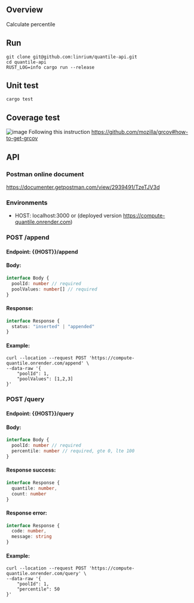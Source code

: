 ## Overview
Calculate percentile

## Run
```shell script
git clone git@github.com:linrium/quantile-api.git
cd quantile-api
RUST_LOG=info cargo run --release
```

## Unit test
`cargo test`

## Coverage test
![image](https://user-images.githubusercontent.com/14315537/121771668-da221180-cb9a-11eb-9a0a-a737163b559e.png)
Following this instruction https://github.com/mozilla/grcov#how-to-get-grcov

## API
### Postman online document
https://documenter.getpostman.com/view/2939491/TzeTJV3d

### Environments
- HOST: localhost:3000 or (deployed version https://compute-quantile.onrender.com)

### POST /append
#### Endpoint: {{HOST}}/append
#### Body:
```typescript
interface Body {
  poolId: number // required
  poolValues: number[] // required
}
```
#### Response:
```typescript
interface Response {
  status: "inserted" | "appended"
}
```
#### Example:
```shell script
curl --location --request POST 'https://compute-quantile.onrender.com/append' \
--data-raw '{
    "poolId": 1,
    "poolValues": [1,2,3]
}'
```

### POST /query
#### Endpoint: {{HOST}}/query
#### Body:
```typescript
interface Body {
  poolId: number // required
  percentile: number // required, gte 0, lte 100
}
```
#### Response success:
```typescript
interface Response {
  quantile: number,
  count: number
}
```
#### Response error:
```typescript
interface Response {
  code: number,
  message: string
}
```
#### Example:
```shell script
curl --location --request POST 'https://compute-quantile.onrender.com/query' \
--data-raw '{
    "poolId": 1,
    "percentile": 50
}'
```
